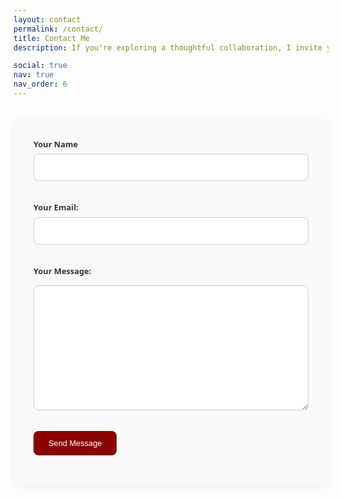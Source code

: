 ```yaml
---
layout: contact
permalink: /contact/
title: Contact Me
description: If you're exploring a thoughtful collaboration, I invite you to send me an email at shakeel [at] outlook [dot] it — it’s the most direct way to starting a conversation.

social: true
nav: true
nav_order: 6
---
```


<form class="contact-form" action="https://formspree.io/f/xnnvagay" method="POST" id="contact-form">
  <label for="name">Your Name</label>
  <input id="name" name="name" required />
  
  <label for="email">Your Email:</label>
  <input type="email" name="email" id="email" required>

<label for="message">Your Message:</label>
<textarea name="message" id="message" rows="8" required autocomplete="off"></textarea>

<button type="submit">Send Message</button>

  <div id="success-message" class="hidden">
    ✅ Message sent successfully!
  </div>
</form>

<style>
  .contact-form {
    max-width: 600px;
    margin: 2rem auto;
    padding: 2rem;
    background: #fafafa;
    border-radius: 12px;
    box-shadow: 0 4px 12px rgba(0,0,0,0.05);
    font-family: system-ui, sans-serif;
    position: relative;
  }

  .contact-form label {
    display: block;
    margin-bottom: 0.4rem;
    font-weight: 600;
    font-size: 0.8rem;
    color: #333;
  }

  .contact-form input,
  .contact-form textarea {
    width: 100%;
    padding: 0.75rem;
    margin-bottom: 1.2rem;
    border: 1px solid #ccc;
    border-radius: 8px;
    font-size: 0.8rem;
    font-family: inherit;
    box-sizing: border-box;
  }

  .contact-form textarea {
    resize: vertical;
    min-height: 200px;
  }

  .contact-form button {
    background-color: #8a0303;
    color: white;
    font-size: 0.8rem;
    font-weight: 400;
    padding: 0.75rem 1.5rem;
    border: none;
    border-radius: 8px;
    cursor: pointer;
    transition: background 0.25s ease, transform 0.15s ease;
  }

  .contact-form button:hover {
    background-color: #6c0202;
    transform: translateY(-2px);
  }

  .contact-form button:active {
    transform: scale(0.98);
  }

  #success-message {
    margin-top: 1rem;
    font-size: 0.9rem;
    color: green;
    text-align: center;
    font-weight: 600;
    transition: opacity 0.3s ease;
  }

  .hidden {
    display: none;
  }
</style>

<script>
  const form = document.getElementById("contact-form");
  const successMessage = document.getElementById("success-message");

  form.addEventListener("submit", function (event) {
    event.preventDefault();

    const formData = new FormData(form);

    fetch(form.action, {
      method: "POST",
      body: formData,
      headers: {
        'Accept': 'application/json'
      }
    }).then(response => {
      if (response.ok) {
        form.reset();
        successMessage.classList.remove("hidden");

        setTimeout(() => {
          successMessage.classList.add("hidden");
        }, 5000); // Hide after 5 seconds
      } else {
        alert("Oops! There was a problem submitting your form.");
      }
    }).catch(error => {
      alert("Oops! Something went wrong.");
    });
  });
</script>
